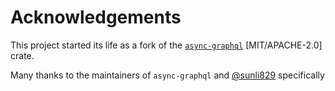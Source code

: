 # Acknowledgements

This project started its life as a fork of the [`async-graphql`](https://github.com/async-graphql/async-graphql) [MIT/APACHE-2.0] crate.

Many thanks to the maintainers of `async-graphql` and [@sunli829](https://github.com/sunli829) specifically